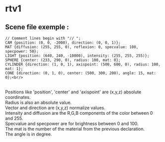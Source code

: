 # rtv1

## Scene file exemple :<br/>
    // Comment lines begin with "// ";
    CAM {position: (0, 0, -2000), direction: (0, 0, 1)};
    MAT {diffusion: (255, 255, 0), reflexion: 0, specvalue: 100, specpower: 50};
    LIGHT {position: (640, 240, -10000), intensity: (255, 255, 255)};
    SPHERE {center: (233, 290, 0), radius: 100, mat: 0};
    CYLINDER {direction: (1, 0, 1), axispoint: (500, 600, 0), radius: 100, mat: 1};
    CONE {direction: (0, 1, 0), center: (500, 300, 200), angle: 15, mat: 0};<br/>

<br/>
Positions like 'position', 'center' and 'axispoint' are (x,y,z) absolute coordinates.<br/>
Radius is also an absolute value.<br/>
Vector and direction are (x,y,z) normalize values.<br/>
Intensity and diffusion are the R,G,B components of the color between 0 and 255.<br/>
Specvalue and specpower are for brightness between 0 and 100.<br/>
The mat is the number of the material from the previous declaration.<br/>
The angle is in degree.<br/>